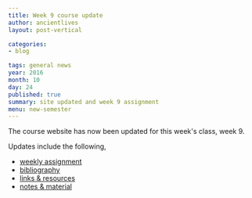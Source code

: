 ```yaml
---
title: Week 9 course update
author: ancientlives
layout: post-vertical

categories:
- blog

tags: general news
year: 2016
month: 10
day: 24
published: true
summary: site updated and week 9 assignment
menu: new-semester
---
```


The course website has now been updated for this week's class, week 9.

Updates include the following,

* [weekly assignment](/weekly_assignment)
* [bibliography](/bibliography)
* [links & resources](/links)
* [notes & material](/notes)
